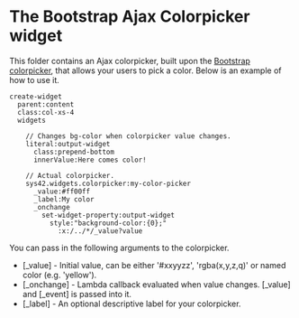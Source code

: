 The Bootstrap Ajax Colorpicker widget
========

This folder contains an Ajax colorpicker, built upon the [Bootstrap colorpicker](https://itsjavi.com/bootstrap-colorpicker/), that 
allows your users to pick a color. Below is an example of how to use it.

```
create-widget
  parent:content
  class:col-xs-4
  widgets

    // Changes bg-color when colorpicker value changes.
    literal:output-widget
      class:prepend-bottom
      innerValue:Here comes color!

    // Actual colorpicker.
    sys42.widgets.colorpicker:my-color-picker
      _value:#ff00ff
      _label:My color
      _onchange
        set-widget-property:output-widget
          style:"background-color:{0};"
            :x:/../*/_value?value
```

You can pass in the following arguments to the colorpicker.

* [_value] - Initial value, can be either '#xxyyzz', 'rgba(x,y,z,q)' or named color (e.g. 'yellow').
* [_onchange] - Lambda callback evaluated when value changes. [_value] and [_event] is passed into it.
* [_label] - An optional descriptive label for your colorpicker.


